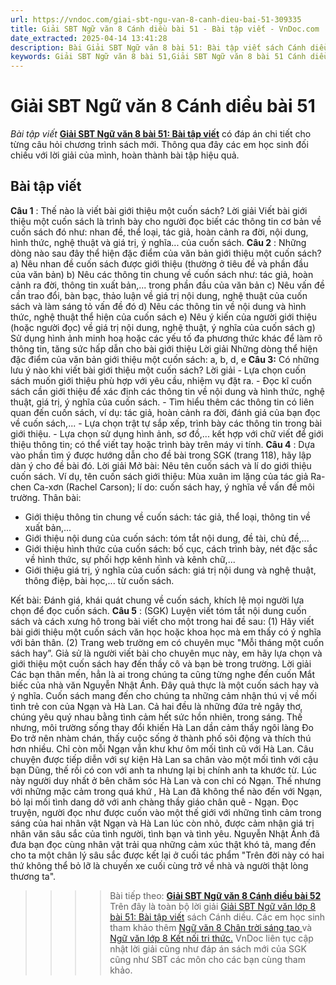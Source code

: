```yaml
---
url: https://vndoc.com/giai-sbt-ngu-van-8-canh-dieu-bai-51-309335
title: Giải SBT Ngữ văn 8 Cánh diều bài 51 - Bài tập viết - VnDoc.com
date_extracted: 2025-04-14 13:41:28
description: Bài Giải SBT Ngữ văn 8 bài 51: Bài tập viết sách Cánh diều có đáp án chi tiết cho các bạn cùng tham khảo.
keywords: Giải SBT Ngữ văn 8 bài 51,Giải SBT Ngữ văn 8 bài 51 Cánh diều,Giải sách bài tập Ngữ văn CD lớp 8,Ngữ văn lớp 8 Cánh diều,giải bài tập ngữ văn lớp 8,Bài tập viết,soạn bài ngữ văn 8,ôn tập ngữ văn 8
---
```


# Giải SBT Ngữ văn 8 Cánh diều bài 51
 _Bài tập viết_
**[Giải SBT Ngữ văn 8 bài 51: Bài tập viết](<https://vndoc.com/giai-sbt-ngu-van-8-canh-dieu-bai-51-309335>)** có đáp án chi tiết cho từng câu hỏi chương trình sách mới. Thông qua đây các em học sinh đối chiếu với lời giải của mình, hoàn thành bài tập hiệu quả.
## Bài tập viết
**Câu 1** : Thế nào là viết bài giới thiệu một cuốn sách?
Lời giải
Viết bài giới thiệu một cuốn sách là trình bày cho người đọc biết các thông tin cơ bản về cuốn sách đó như: nhan đề, thể loại, tác giả, hoàn cảnh ra đời, nội dung, hình thức, nghệ thuật và giá trị, ý nghĩa... của cuốn sách.
**Câu 2** : Những dòng nào sau đây thể hiện đặc điểm của văn bản giới thiệu một cuốn sách?
a\) Nêu nhan đề cuốn sách được giới thiệu \(thường ở tiêu đề và phần đầu của văn bản\)
b\) Nêu các thông tin chung về cuốn sách như: tác giả, hoàn cảnh ra đời, thông tin xuất bản,... trong phần đầu của văn bản
c\) Nêu vấn đề cần trao đổi, bàn bạc, thảo luận về giá trị nội dung, nghệ thuật của cuốn sách và làm sáng tỏ vấn đề đó
d\) Nêu các thông tin về nội dung và hình thức, nghệ thuật thể hiện của cuốn sách
e\) Nêu ý kiến của người giới thiệu \(hoặc người đọc\) về giá trị nội dung, nghệ thuật, ý nghĩa của cuốn sách
g\) Sử dụng hình ảnh minh hoạ hoặc các yếu tố đa phương thức khác để làm rõ thông tin, tăng sức hấp dẫn cho bài giới thiệu
Lời giải
Những dòng thể hiện đặc điểm của văn bản giới thiệu một cuốn sách: a, b, d, e
**Câu 3:** Có những lưu ý nào khi viết bài giới thiệu một cuốn sách?
Lời giải
\- Lựa chọn cuốn sách muốn giới thiệu phù hợp với yêu cầu, nhiệm vụ đặt ra.
\- Đọc kĩ cuốn sách cần giới thiệu để xác định các thông tin về nội dung và hình thức, nghệ thuật, giá trị, ý nghĩa của cuốn sách.
\- Tìm hiểu thêm các thông tin có liên quan đến cuốn sách, ví dụ: tác giả, hoàn cảnh ra đời, đánh giá của bạn đọc về cuốn sách,...
\- Lựa chọn trật tự sắp xếp, trình bày các thông tin trong bài giới thiệu.
\- Lựa chọn sử dụng hình ảnh, sơ đồ,... kết hợp với chữ viết để giới thiệu thông tin; có thể viết tay hoặc trình bày trên máy vi tính.
**Câu 4** : Dựa vào phần tìm ý được hướng dẫn cho đề bài trong SGK \(trang 118\), hãy lập dàn ý cho đề bài đó.
Lời giải
Mở bài: Nêu tên cuốn sách và lí do giới thiệu cuốn sách. Ví dụ, tên cuốn sách giới thiệu: Mùa xuân im lặng của tác giả Ra-chen Ca-xơn \(Rachel Carson\); lí do: cuốn sách hay, ý nghĩa về vấn đề môi trường.
Thân bài:
  * Giới thiệu thông tin chung về cuốn sách: tác giả, thể loại, thông tin về xuất bản,...
  * Giới thiệu nội dung của cuốn sách: tóm tắt nội dung, đề tài, chủ đề,...
  * Giới thiệu hình thức của cuốn sách: bố cục, cách trình bày, nét đặc sắc về hình thức, sự phối hợp kênh hình và kênh chữ,...
  * Giới thiệu giá trị, ý nghĩa của cuốn sách: giá trị nội dung và nghệ thuật, thông điệp, bài học,... từ cuốn sách.

Kết bài: Đánh giá, khái quát chung về cuốn sách, khích lệ mọi người lựa chọn để đọc cuốn sách.
**Câu 5** : \(SGK\) Luyện viết tóm tắt nội dung cuốn sách và cách xưng hô trong bài viết cho một trong hai đề sau:
\(1\) Hãy viết bài giới thiệu một cuốn sách văn học hoặc khoa học mà em thấy có ý nghĩa với bản thân.
\(2\) Trang web trường em có chuyên mục "Mỗi tháng một cuốn sách hay”. Giả sử là người viết bài cho chuyên mục này, em hãy lựa chọn và giới thiệu một cuốn sách hay đến thầy cô và bạn bè trong trường.
Lời giải
Các bạn thân mến, hẳn là ai trong chúng ta cũng từng nghe đến cuốn Mắt biếc của nhà văn Nguyễn Nhật Ánh. Đây quả thực là một cuốn sách hay và ý nghĩa. Cuốn sách mang đến cho chúng ta những cảm nhận thú vị về mối tình trẻ con của Ngạn và Hà Lan. Cả hai đều là những đứa trẻ ngây thơ, chúng yêu quý nhau bằng tình cảm hết sức hồn nhiên, trong sáng. Thế nhưng, môi trường sống thay đổi khiến Hà Lan dần cảm thấy ngôi làng Đo Đo trở nên nhàm chán, thấy cuộc sống ở thành phố sôi động và thích thú hơn nhiều. Chỉ còn mỗi Ngạn vẫn khư khư ôm mối tình cũ với Hà Lan. Câu chuyện được tiếp diễn với sự kiện Hà Lan sa chân vào một mối tình với cậu bạn Dũng, thế rồi có con với anh ta nhưng lại bị chính anh ta khước từ. Lúc này người duy nhất ở bên chăm sóc Hà Lan và con chỉ có Ngạn. Thế nhưng với những mặc cảm trong quá khứ , Hà Lan đã không thể nào đến với Ngạn, bỏ lại mối tình dang dở với anh chàng thầy giáo chân quê - Ngạn. Đọc truyện, người đọc như được cuốn vào một thế giới với những tình cảm trong sáng của hai nhân vật Ngạn và Hà Lan lúc còn nhỏ, được cảm nhận giá trị nhân văn sâu sắc của tình người, tình bạn và tình yêu. Nguyễn Nhật Ánh đã đưa bạn đọc cùng nhân vật trải qua những cảm xúc thật khó tả, mang đến cho ta một chân lý sâu sắc được kết lại ở cuối tác phẩm "Trên đời này có hai thứ không thể bỏ lỡ là chuyến xe cuối cùng trở về nhà và người thật lòng thương ta".
>>>> Bài tiếp theo: **[Giải SBT Ngữ văn 8 Cánh diều bài 52](<https://vndoc.com/giai-sbt-ngu-van-8-canh-dieu-bai-52-309336>)**
Trên đây là toàn bộ lời giải [Giải SBT Ngữ văn lớp 8 bài 51: Bài tập viết](<https://vndoc.com/giai-sbt-ngu-van-8-canh-dieu-bai-51-309335>) sách Cánh diều. Các em học sinh tham khảo thêm [Ngữ văn 8 Chân trời sáng tạo ](<https://vndoc.com/ngu-van-8-chan-troi-sang-tao>)và [Ngữ văn lớp 8 Kết nối tri thức.](<https://vndoc.com/ngu-van-8-ket-noi-tri-thuc>) VnDoc liên tục cập nhật lời giải cũng như đáp án sách mới của SGK cũng như SBT các môn cho các bạn cùng tham khảo.
